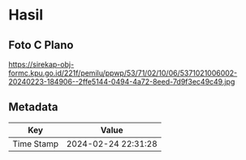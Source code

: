 # Hasil

## Foto C Plano

https://sirekap-obj-formc.kpu.go.id/221f/pemilu/ppwp/53/71/02/10/06/5371021006002-20240223-184906--2ffe5144-0494-4a72-8eed-7d9f3ec49c49.jpg


## Metadata

| Key        | Value               |
| ---------- | ------------------- |
| Time Stamp | 2024-02-24 22:31:28 |



